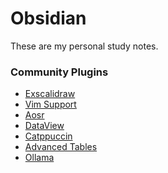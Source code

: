 # Obsidian 

These are my personal study notes.

### Community Plugins

- [Exscalidraw](https://github.com/zsviczian/obsidian-excalidraw-plugin)
- [Vim Support]()
- [Aosr]()
- [DataView]()
- [Catppuccin]()
- [Advanced Tables]()
- [Ollama]()